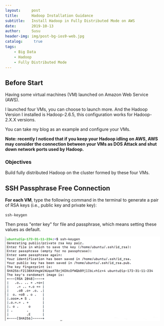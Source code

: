 ```yaml
---
layout:     post
title:      Hadoop Installation Guidance 
subtitle:   Install Hadoop in Fully Distributed Mode on AWS
date:       2019-10-13
author:     Susu
header-img: img/post-bg-ios9-web.jpg
catalog: 	 true
tags:
    - Big Data
    - Hadoop
    - Fully Distributed Mode
---
```


## Before Start

Having some virtual machines (VM) launched on Amazon Web Service (AWS).  

I launched four VMs, you can choose to launch more.  And the Hadoop Version I installed is Hadoop-2.6.5, this configuration works for Hadoop-2.X.X versions.

You can take my blog as an example and configure your VMs.

**Note: recently I noticed that if you keep your Hadoop idling on AWS, AWS may consider the connection between your VMs as DOS Attack and shut down network ports used by Hadoop.**

### Objectives

Build fully distributed Hadoop on the cluster formed by these four VMs.

## SSH Passphrase Free Connection

**For each VM**, type the following command in the terminal to generate a pair of RSA keys (i.e., public key and private key):

`ssh-keygen`

Then press "enter key" for file and passphrase, which means setting these values as default.             

![](../img/posts20191013/001.png)


